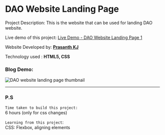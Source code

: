 # DAO Website Landing Page

Project Description: This is the website that can be used for landing DAO website.

Live demo of this project: [Live Demo - DAO Website Landing Page 1](https://dao-website-landing-page-1-prasanthkj.netlify.app/)

Website Developed by: **[Prasanth KJ](https://www.prasanthkj.com)**

Technology used     : **HTML5, CSS**

### Blog Demo:

![DAO website landing page thumbnail](#)

---
### P.S

`Time taken to build this project:` <br>
6 hours (only for css changes)

`Learning from this project`:<br>
CSS: Flexbox, aligning elements

